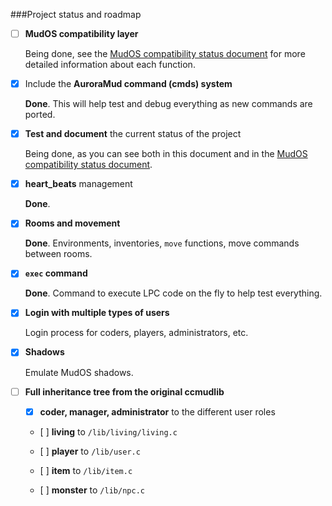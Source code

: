 ###Project status and roadmap

- [ ] **MudOS compatibility layer**

    Being done, see the [MudOS compatibility status document](status_compat.md) for more detailed information about each function.

- [x] Include the **AuroraMud command (cmds) system**

    **Done**. This will help test and debug everything as new commands are ported.

- [x] **Test and document** the current status of the project

    Being done, as you can see both in this document and in the [MudOS compatibility status document](status_compat.md).

- [x] **heart_beats** management

    **Done**.

- [x] **Rooms and movement**

    **Done**. Environments, inventories, `move` functions, move commands between rooms.

- [x] **`exec` command**

    **Done**. Command to execute LPC code on the fly to help test everything.

- [x] **Login with multiple types of users**

    Login process for coders, players, administrators, etc.

- [x] **Shadows**

    Emulate MudOS shadows.

- [ ] **Full inheritance tree from the original ccmudlib**

    - [x] **coder, manager, administrator** to the different user roles

    - [ ] **living** to `/lib/living/living.c`

    - [ ] **player** to `/lib/user.c`

    - [ ] **item** to `/lib/item.c`

    - [ ] **monster** to `/lib/npc.c`
    
